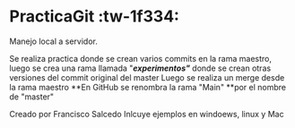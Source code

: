 # PracticaGit :tw-1f334:
Manejo local a servidor.

Se realiza practica donde se crean varios commits en la rama maestro, luego se crea una rama llamada "***experimentos"*** donde se crean otras versiones del commit original del master
Luego se realiza un merge desde la rama maestro
**En GitHub se renombra la rama "Main" **por el nombre de "master"

Creado por Francisco Salcedo
Inlcuye ejemplos en windoews, linux y Mac